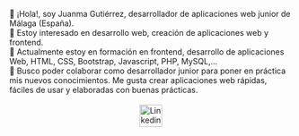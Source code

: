 👋 ¡Hola!, soy Juanma Gutiérrez, desarrollador de aplicaciones web junior de Málaga (España).<br>
👀 Estoy interesado en desarrollo web, creación de aplicaciones web y frontend.<br>
🌱 Actualmente estoy en formación en frontend, desarrollo de aplicaciones Web, HTML, CSS, Bootstrap, Javascript, PHP, MySQL,...<br>
💞️ Busco poder colaborar como desarrollador junior para poner en práctica mis nuevos conocimientos. Me gusta crear aplicaciones web rápidas, fáciles de usar y elaboradas con buenas prácticas.<br>

<p align="center">
 <a href="https://www.linkedin.com/in/juanmanuelgutierrezm/" target="_blank" rel="noopener noreferrer"> <img src="https://cdn.jsdelivr.net/npm/simple-icons@v3/icons/linkedin.svg" alt="Linkedin" height="40" style="vertical-align:top; margin:4px"></a>
</p>

<br />

